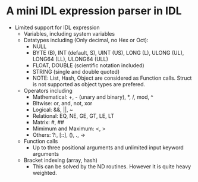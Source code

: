 # A mini IDL expression parser in IDL

* Limited support for IDL expression
  + Variables, including system variables
  + Datatypes including (Only decimal, no Hex or Oct): 
    * NULL
    * BYTE (B), INT (default, S), UINT (US), LONG (L), ULONG (UL), LONG64 (LL), ULONG64 (ULL)
    * FLOAT, DOUBLE (scientific notation included)
    * STRING (single and double quoted)
    * NOTE: List, Hash, Object are considered as Function calls. Struct is not
      supported as object types are prefered.
  + Operators including
    * Mathematical: +, - (unary and binary), *, /, mod, ^
    * BItwise: or, and, not, xor
    * Logical: &&, ||, ~
    * Relational: EQ, NE, GE, GT, LE, LT
    * Matrix: #, ##
    * Mimimum and Maximum: <, >
    * Others: ?:, [::], (), ., ->
  + Function calls
    * Up to three positional arguments and unlimited input keyword arguments
  + Bracket indexing (array, hash)
    * This can be solved by the ND routines. However it is quite heavy weighted.


